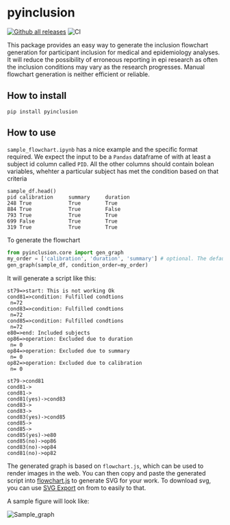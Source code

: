 # pyinclusion
[![Github all releases](https://img.shields.io/github/release/activityMonitoring/pyinclusion.svg)](https://github.com/activityMonitoring/pyinclusion/releases/)
![CI](https://github.com/activityMonitoring/pyinclusion/workflows/CI/badge.svg)

This package provides an easy way to generate the inclusion flowchart generation for participant inclusion for medical and epidemiology analyses. It will reduce the possibility of erroneous reporting in epi research as often the inclusion conditions may vary as the research progresses. Manual flowchart generation is neither efficient or reliable. 

## How to install
```shell
pip install pyinclusion
```
## How to use 
`sample_flowchart.ipynb` has a nice example and the specific format required. We expect the input to be a `Pandas` dataframe of with at least a subject id column called `PID`. All the other columns should contain bolean variables, whehter a particular subject has met the condition based on that criteria
```
sample_df.head()
pid	calibration     summary	    duration
248	True	        True	    True
884	True	        True	    False
793	True	        True	    True
699	False	        True	    True
319	True	        True	    True
```

To generate the flowchart 
```python
from pyinclusion.core import gen_graph
my_order = ['calibration', 'duration', 'summary'] # optional. The default ordering will be used if not specified
gen_graph(sample_df, condition_order=my_order)
```
It will generate a script like this:
```
st79=>start: This is not working Ok
cond81=>condition: Fulfilled condtions 
 n=72
cond83=>condition: Fulfilled condtions 
 n=72
cond85=>condition: Fulfilled condtions 
 n=72
e80=>end: Included subjects
op86=>operation: Excluded due to duration
 n= 0
op84=>operation: Excluded due to summary
 n= 0
op82=>operation: Excluded due to calibration
 n= 0

st79->cond81
cond81->
cond81->
cond81(yes)->cond83
cond83->
cond83->
cond83(yes)->cond85
cond85->
cond85->
cond85(yes)->e80
cond85(no)->op86
cond83(no)->op84
cond81(no)->op82
```
The generated graph is based on `flowchart.js`, which can be used to render images in the web.
You can then copy and paste the generated script into [flowchart.js](http://flowchart.js.org) to generate SVG for your
work. To download svg, you can use [SVG Export](https://chrome.google.com/webstore/detail/svg-export/naeaaedieihlkmdajjefioajbbdbdjgp?hl=en-GB)
on from to easily to that.

A sample figure will look like:


![Sample_graph](https://github.com/activityMonitoring/pyinclusion/blob/main/sample_graph.png?raw=true)

